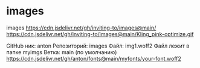 # images
images
https://cdn.jsdelivr.net/gh/inviting-to/images@main/
https://cdn.jsdelivr.net/gh/inviting-to/images@main/Kling_pink-optimize.gif

GitHub ник: anton
Репозиторий: images
Файл: img1.woff2
Файл лежит в папке myimgs
Ветка: main (по умолчанию)
https://cdn.jsdelivr.net/gh/anton/fonts@main/myfonts/your-font.woff2
